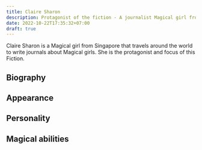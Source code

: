 ```yaml
---
title: Claire Sharon
description: Protagonist of the fiction - A journalist Magical girl from Singapore
date: 2022-10-22T17:35:32+07:00
draft: true
---
```

Claire Sharon is a Magical girl from Singapore that travels around the world to write journals about Magical girls. She is the protagonist and focus of this Fiction.
## Biography

## Appearance

## Personality

## Magical abilities

